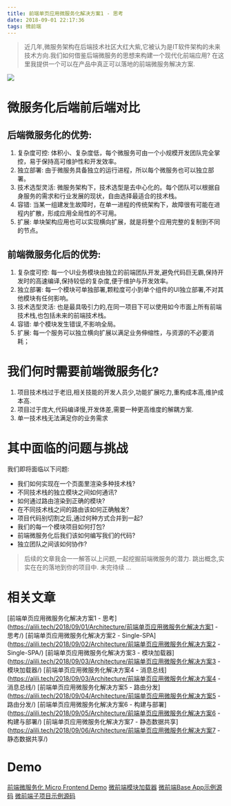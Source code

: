 ```yaml
---
title: 前端单页应用微服务化解决方案1 - 思考 
date: 2018-09-01 22:17:36
tags: 微前端
---
```

> 近几年,微服务架构在后端技术社区大红大紫,它被认为是IT软件架构的未来技术方向.我们如何借鉴后端微服务的思想来构建一个现代化前端应用?
在这里我提供一个可以在产品中真正可以落地的前端微服务解决方案.

![](https://user-gold-cdn.xitu.io/2017/12/27/16098869b848027e?imageView2/0/w/1280/h/960/format/webp/ignore-error/1)
# 微服务化后端前后端对比

## 后端微服务化的优势:

1. 复杂度可控: 体积小、复杂度低，每个微服务可由一个小规模开发团队完全掌控，易于保持高可维护性和开发效率。
2. 独立部署: 由于微服务具备独立的运行进程，所以每个微服务也可以独立部署。
3. 技术选型灵活: 微服务架构下，技术选型是去中心化的。每个团队可以根据自身服务的需求和行业发展的现状，自由选择最适合的技术栈。
4. 容错: 当某一组建发生故障时，在单一进程的传统架构下，故障很有可能在进程内扩散，形成应用全局性的不可用。
5. 扩展: 单块架构应用也可以实现横向扩展，就是将整个应用完整的复制到不同的节点。

## 前端微服务化后的优势:

1. 复杂度可控: 每一个UI业务模块由独立的前端团队开发,避免代码巨无霸,保持开发时的高速编译,保持较低的复杂度,便于维护与开发效率。
2. 独立部署: 每一个模块可单独部署,颗粒度可小到单个组件的UI独立部署,不对其他模块有任何影响。
3. 技术选型灵活: 也是最具吸引力的,在同一项目下可以使用如今市面上所有前端技术栈,也包括未来的前端技术栈。
4. 容错: 单个模块发生错误,不影响全局。
5. 扩展: 每一个服务可以独立横向扩展以满足业务伸缩性，与资源的不必要消耗；

# 我们何时需要前端微服务化?

1. 项目技术栈过于老旧,相关技能的开发人员少,功能扩展吃力,重构成本高,维护成本高.
2. 项目过于庞大,代码编译慢,开发体差,需要一种更高维度的解耦方案.
3. 单一技术栈无法满足你的业务需求

# 其中面临的问题与挑战

我们即将面临以下问题:

* 我们如何实现在一个页面里渲染多种技术栈?
* 不同技术栈的独立模块之间如何通讯?
* 如何通过路由渲染到正确的模块?
* 在不同技术栈之间的路由该如何正确触发?
* 项目代码别切割之后,通过何种方式合并到一起?
* 我们的每一个模块项目如何打包?
* 前端微服务化后我们该如何编写我们的代码?
* 独立团队之间该如何协作?

> 后续的文章我会一一解答以上问题,一起挖掘前端微服务的潜力.
跳出概念,实实在在的落地到你的项目中.
未完待续 ...

# 相关文章
[前端单页应用微服务化解决方案1 - 思考](https://alili.tech/2018/09/01/Architecture/前端单页应用微服务化解决方案1 - 思考/)
[前端单页应用微服务化解决方案2 - Single-SPA](https://alili.tech/2018/09/02/Architecture/前端单页应用微服务化解决方案2 - Single-SPA/)
[前端单页应用微服务化解决方案3 - 模块加载器](https://alili.tech/2018/09/03/Architecture/前端单页应用微服务化解决方案3 - 模块加载器/)
[前端单页应用微服务化解决方案4 - 消息总线](https://alili.tech/2018/09/03/Architecture/前端单页应用微服务化解决方案4 - 消息总线/)
[前端单页应用微服务化解决方案5 - 路由分发](https://alili.tech/2018/09/04/Architecture/前端单页应用微服务化解决方案5 - 路由分发/)
[前端单页应用微服务化解决方案6 - 构建与部署](https://alili.tech/2018/09/05/Architecture/前端单页应用微服务化解决方案6 - 构建与部署/)
[前端单页应用微服务化解决方案7 - 静态数据共享](https://alili.tech/2018/09/06/Architecture/前端单页应用微服务化解决方案7 - 静态数据共享/)

# Demo
[前端微服务化 Micro Frontend Demo](http://microfrontend.alili.tech/)
[微前端模块加载器](https://github.com/Fantasy9527/lotus-scaffold-micro-frontend-portal)
[微前端Base App示例源码](https://github.com/Fantasy9527/microfrontend-base-demo)
[微前端子项目示例源码](https://github.com/Fantasy9527/microfrontend-submodule-demo)






